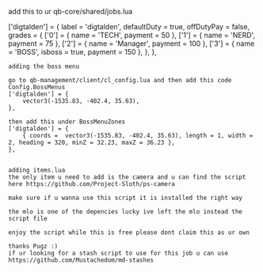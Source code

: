 add this to ur qb-core/shared/jobs.lua

['digtalden'] = {
		label = 'digtalden',
		defaultDuty = true,
		offDutyPay = false,
		grades = {
			['0'] = { name = 'TECH', payment = 50 },
			['1'] = { name = 'NERD', payment = 75 },
			['2'] = { name = 'Manager', payment = 100 },
			['3'] = { name = 'BOSS', isboss = true, payment = 150 },
		},
	},

	adding the boss menu
	
	go to qb-management/client/cl_config.lua and then add this code
    Config.BossMenus
	['digtalden'] = {
        vector3(-1535.83, -402.4, 35.63),
    },

	then add this under BossMenuZones
	['digtalden'] = {
        { coords =  vector3(-1535.83, -402.4, 35.63), length = 1, width = 2, heading = 320, minZ = 32.23, maxZ = 36.23 },
    },


	adding items.lua
	the only item u need to add is the camera and u can find the script here https://github.com/Project-Sloth/ps-camera

	make sure if u wanna use this script it is installed the right way

	the mlo is one of the depencies lucky ive left the mlo instead the script file

	enjoy the script while this is free please dont claim this as ur own 

	thanks Pugz :)
	if ur looking for a stash script to use for this job u can use 
	https://github.com/Mustachedom/md-stashes